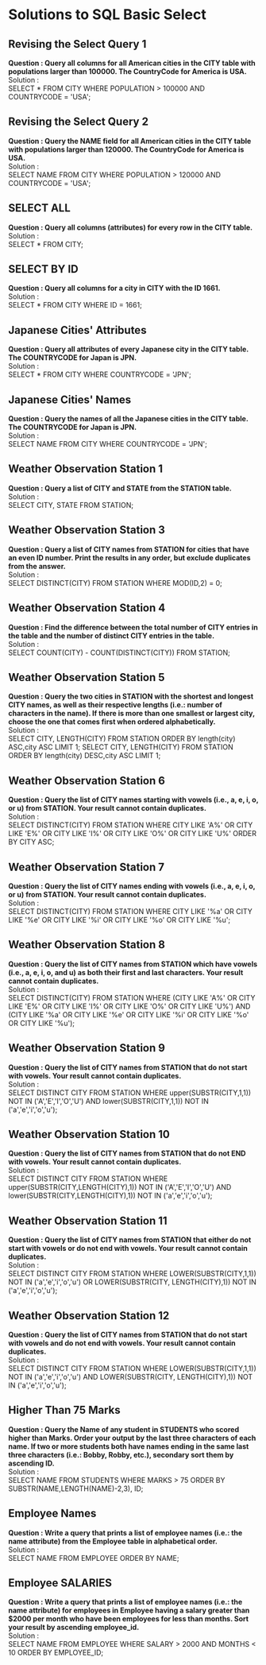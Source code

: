 # Solutions to SQL Basic Select

## Revising the Select Query 1 
**Question : Query all columns for all American cities in the CITY table with populations larger than 100000. The CountryCode for America is USA.**   
Solution :   
SELECT * FROM CITY 
WHERE POPULATION > 100000 AND COUNTRYCODE = 'USA';

## Revising the Select Query 2 
**Question : Query the NAME field for all American cities in the CITY table with populations larger than 120000. The CountryCode for America is USA.**  
Solution :   
SELECT NAME FROM CITY 
WHERE POPULATION > 120000 AND COUNTRYCODE = 'USA';

## SELECT ALL
**Question : Query all columns (attributes) for every row in the CITY table.**  
Solution :   
SELECT * FROM CITY;

## SELECT BY ID
**Question : Query all columns for a city in CITY with the ID 1661.**  
Solution :   
SELECT * FROM CITY WHERE ID = 1661;


## Japanese Cities' Attributes
**Question : Query all attributes of every Japanese city in the CITY table. The COUNTRYCODE for Japan is JPN.**  
Solution :   
SELECT * FROM CITY WHERE COUNTRYCODE = 'JPN';

## Japanese Cities' Names
**Question : Query the names of all the Japanese cities in the CITY table. The COUNTRYCODE for Japan is JPN.**  
Solution :   
SELECT NAME FROM CITY
WHERE COUNTRYCODE = 'JPN';

## Weather Observation Station 1
**Question : Query a list of CITY and STATE from the STATION table.**  
Solution :   
SELECT CITY, STATE FROM STATION;

## Weather Observation Station 3
**Question : Query a list of CITY names from STATION for cities that have an even ID number. Print the results in any order, but exclude duplicates from the answer.**  
Solution :   
SELECT DISTINCT(CITY) FROM STATION 
WHERE MOD(ID,2) = 0;

## Weather Observation Station 4
**Question : Find the difference between the total number of CITY entries in the table and the number of distinct CITY entries in the table.**  
Solution :   
SELECT COUNT(CITY) - COUNT(DISTINCT(CITY)) FROM STATION;

## Weather Observation Station 5
**Question : Query the two cities in STATION with the shortest and longest CITY names, as well as their respective lengths (i.e.: number of characters in the name). If there is more than one smallest or largest city, choose the one that comes first when ordered alphabetically.**  
Solution :   
SELECT CITY, LENGTH(CITY) FROM STATION ORDER BY length(city) ASC,city ASC LIMIT 1;
SELECT CITY, LENGTH(CITY) FROM STATION ORDER BY length(city) DESC,city ASC LIMIT 1;

## Weather Observation Station 6
**Question : Query the list of CITY names starting with vowels (i.e., a, e, i, o, or u) from STATION. Your result cannot contain duplicates.**  
Solution :   
SELECT DISTINCT(CITY) FROM STATION WHERE CITY LIKE 'A%' OR CITY LIKE 'E%' OR CITY LIKE 'I%' OR CITY LIKE 'O%' 
OR CITY LIKE 'U%' ORDER BY CITY ASC; 

## Weather Observation Station 7
**Question : Query the list of CITY names ending with vowels (i.e., a, e, i, o, or u) from STATION. Your result cannot contain duplicates.**  
Solution :   
SELECT DISTINCT(CITY) FROM STATION WHERE CITY LIKE '%a' OR CITY LIKE '%e' OR CITY LIKE '%i' OR CITY LIKE '%o' 
OR CITY LIKE '%u';       

## Weather Observation Station 8
**Question : Query the list of CITY names from STATION which have vowels (i.e., a, e, i, o, and u) as both their first and last characters. Your result cannot contain duplicates.**  
Solution :   
SELECT DISTINCT(CITY) FROM STATION WHERE (CITY LIKE 'A%' OR CITY LIKE 'E%' OR CITY LIKE 'I%' OR CITY LIKE 'O%' 
OR CITY LIKE 'U%')  AND (CITY LIKE '%a' OR CITY LIKE '%e' OR CITY LIKE '%i' OR CITY LIKE '%o' 
OR CITY LIKE '%u'); 

## Weather Observation Station 9
**Question : Query the list of CITY names from STATION that do not start with vowels. Your result cannot contain duplicates.**  
Solution :   
SELECT DISTINCT CITY FROM STATION WHERE upper(SUBSTR(CITY,1,1)) NOT IN ('A','E','I','O','U') AND lower(SUBSTR(CITY,1,1)) NOT IN
('a','e','i','o','u');  

## Weather Observation Station 10
**Question : Query the list of CITY names from STATION that do not END with vowels. Your result cannot contain duplicates.**  
Solution :   
SELECT DISTINCT CITY FROM STATION WHERE upper(SUBSTR(CITY,LENGTH(CITY),1)) NOT IN ('A','E','I','O','U') AND lower(SUBSTR(CITY,LENGTH(CITY),1)) NOT IN
('a','e','i','o','u'); 

## Weather Observation Station 11
**Question : Query the list of CITY names from STATION that either do not start with vowels or do not end with vowels. Your result cannot contain duplicates.**   
Solution :   
SELECT DISTINCT CITY FROM STATION WHERE LOWER(SUBSTR(CITY,1,1)) NOT IN ('a','e','i','o','u') OR LOWER(SUBSTR(CITY, LENGTH(CITY),1)) NOT IN ('a','e','i','o','u');  

## Weather Observation Station 12
**Question : Query the list of CITY names from STATION that do not start with vowels and do not end with vowels. Your result cannot contain duplicates.**  
Solution :   
SELECT DISTINCT CITY FROM STATION WHERE LOWER(SUBSTR(CITY,1,1)) NOT IN ('a','e','i','o','u') AND LOWER(SUBSTR(CITY, LENGTH(CITY),1)) NOT IN ('a','e','i','o','u');   

## Higher Than 75 Marks
**Question : Query the Name of any student in STUDENTS who scored higher than  Marks. Order your output by the last three characters of each name. If two or more students both have names ending in the same last three characters (i.e.: Bobby, Robby, etc.), secondary sort them by ascending ID.**  
Solution :   
SELECT NAME FROM STUDENTS
WHERE MARKS > 75 
ORDER BY SUBSTR(NAME,LENGTH(NAME)-2,3), ID;   

## Employee Names
**Question : Write a query that prints a list of employee names (i.e.: the name attribute) from the Employee table in alphabetical order.**  
Solution :   
SELECT NAME FROM EMPLOYEE
ORDER BY NAME;

## Employee SALARIES
**Question : Write a query that prints a list of employee names (i.e.: the name attribute) for employees in Employee having a salary greater than $2000 per month who have been employees for less than  months. Sort your result by ascending employee_id.**  
Solution :   
SELECT NAME FROM EMPLOYEE 
WHERE SALARY > 2000 AND MONTHS < 10
ORDER BY EMPLOYEE_ID;
